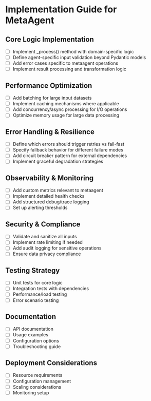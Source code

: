 # Implementation Guide for MetaAgent

## Core Logic Implementation
- [ ] Implement _process() method with domain-specific logic
- [ ] Define agent-specific input validation beyond Pydantic models
- [ ] Add error cases specific to metaagent operations
- [ ] Implement result processing and transformation logic

## Performance Optimization
- [ ] Add batching for large input datasets
- [ ] Implement caching mechanisms where applicable
- [ ] Add concurrency/async processing for I/O operations
- [ ] Optimize memory usage for large data processing

## Error Handling & Resilience
- [ ] Define which errors should trigger retries vs fail-fast
- [ ] Specify fallback behavior for different failure modes
- [ ] Add circuit breaker pattern for external dependencies
- [ ] Implement graceful degradation strategies

## Observability & Monitoring
- [ ] Add custom metrics relevant to metaagent
- [ ] Implement detailed health checks
- [ ] Add structured debug/trace logging
- [ ] Set up alerting thresholds

## Security & Compliance
- [ ] Validate and sanitize all inputs
- [ ] Implement rate limiting if needed
- [ ] Add audit logging for sensitive operations
- [ ] Ensure data privacy compliance

## Testing Strategy
- [ ] Unit tests for core logic
- [ ] Integration tests with dependencies
- [ ] Performance/load testing
- [ ] Error scenario testing

## Documentation
- [ ] API documentation
- [ ] Usage examples
- [ ] Configuration options
- [ ] Troubleshooting guide

## Deployment Considerations
- [ ] Resource requirements
- [ ] Configuration management
- [ ] Scaling considerations
- [ ] Monitoring setup
